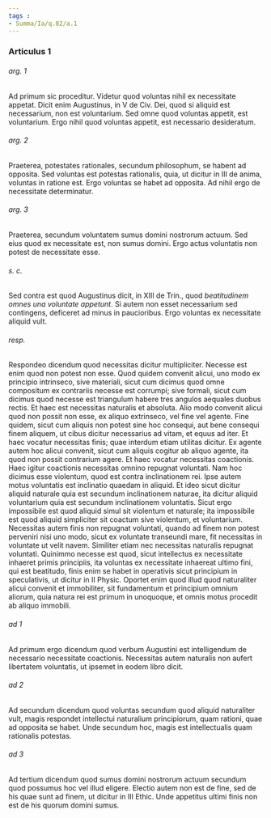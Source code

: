 ```yaml
---
tags : 
- Summa/Ia/q.82/a.1
---
```


### Articulus 1

###### arg. 1
Ad primum sic proceditur. Videtur quod voluntas nihil ex necessitate appetat. Dicit enim Augustinus, in V de Civ. Dei, quod si aliquid est necessarium, non est voluntarium. Sed omne quod voluntas appetit, est voluntarium. Ergo nihil quod voluntas appetit, est necessario desideratum.

###### arg. 2
Praeterea, potestates rationales, secundum philosophum, se habent ad opposita. Sed voluntas est potestas rationalis, quia, ut dicitur in III de anima, voluntas in ratione est. Ergo voluntas se habet ad opposita. Ad nihil ergo de necessitate determinatur.

###### arg. 3
Praeterea, secundum voluntatem sumus domini nostrorum actuum. Sed eius quod ex necessitate est, non sumus domini. Ergo actus voluntatis non potest de necessitate esse.

###### s. c.
Sed contra est quod Augustinus dicit, in XIII de Trin., quod *beatitudinem omnes una voluntate appetunt*. Si autem non esset necessarium sed contingens, deficeret ad minus in paucioribus. Ergo voluntas ex necessitate aliquid vult.

###### resp.
Respondeo dicendum quod necessitas dicitur multipliciter. Necesse est enim quod non potest non esse. Quod quidem convenit alicui, uno modo ex principio intrinseco, sive materiali, sicut cum dicimus quod omne compositum ex contrariis necesse est corrumpi; sive formali, sicut cum dicimus quod necesse est triangulum habere tres angulos aequales duobus rectis. Et haec est necessitas naturalis et absoluta. Alio modo convenit alicui quod non possit non esse, ex aliquo extrinseco, vel fine vel agente. Fine quidem, sicut cum aliquis non potest sine hoc consequi, aut bene consequi finem aliquem, ut cibus dicitur necessarius ad vitam, et equus ad iter. Et haec vocatur necessitas finis; quae interdum etiam utilitas dicitur. Ex agente autem hoc alicui convenit, sicut cum aliquis cogitur ab aliquo agente, ita quod non possit contrarium agere. Et haec vocatur necessitas coactionis. Haec igitur coactionis necessitas omnino repugnat voluntati. Nam hoc dicimus esse violentum, quod est contra inclinationem rei. Ipse autem motus voluntatis est inclinatio quaedam in aliquid. Et ideo sicut dicitur aliquid naturale quia est secundum inclinationem naturae, ita dicitur aliquid voluntarium quia est secundum inclinationem voluntatis. Sicut ergo impossibile est quod aliquid simul sit violentum et naturale; ita impossibile est quod aliquid simpliciter sit coactum sive violentum, et voluntarium. Necessitas autem finis non repugnat voluntati, quando ad finem non potest perveniri nisi uno modo, sicut ex voluntate transeundi mare, fit necessitas in voluntate ut velit navem. Similiter etiam nec necessitas naturalis repugnat voluntati. Quinimmo necesse est quod, sicut intellectus ex necessitate inhaeret primis principiis, ita voluntas ex necessitate inhaereat ultimo fini, qui est beatitudo, finis enim se habet in operativis sicut principium in speculativis, ut dicitur in II Physic. Oportet enim quod illud quod naturaliter alicui convenit et immobiliter, sit fundamentum et principium omnium aliorum, quia natura rei est primum in unoquoque, et omnis motus procedit ab aliquo immobili.

###### ad 1
Ad primum ergo dicendum quod verbum Augustini est intelligendum de necessario necessitate coactionis. Necessitas autem naturalis non aufert libertatem voluntatis, ut ipsemet in eodem libro dicit.

###### ad 2
Ad secundum dicendum quod voluntas secundum quod aliquid naturaliter vult, magis respondet intellectui naturalium principiorum, quam rationi, quae ad opposita se habet. Unde secundum hoc, magis est intellectualis quam rationalis potestas.

###### ad 3
Ad tertium dicendum quod sumus domini nostrorum actuum secundum quod possumus hoc vel illud eligere. Electio autem non est de fine, sed de his quae sunt ad finem, ut dicitur in III Ethic. Unde appetitus ultimi finis non est de his quorum domini sumus.

